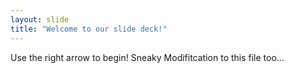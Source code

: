 ```yaml
---
layout: slide
title: "Welcome to our slide deck!"
---
```


Use the right arrow to begin!
Sneaky Modifitcation to this file too...
